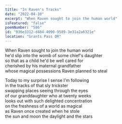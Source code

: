 ```yaml
---
title: "In Raven's Tracks"
date: "2022-04-10"
excerpt: "When Raven sought to join the human world"
isFeatured: "false"
poemNumber: "586"
id: "036e3312-d484-4090-9589-3e31a2a6321e"
location: "Grants Pass OR"
---
```


When Raven sought to join the human world  
he'd slip into the womb of some chief's daughter  
so that as a child he'd be well cared for  
cherished by his maternal grandfather  
whose magical possessions Raven planned to steal

Today to my surprise I sense I'm following  
in the tracks of that sly trickster  
swapping places seeing through the eyes  
of our granddaughter who at twenty weeks  
looks out with such delighted concentration  
on the freshness of a world as magical  
as Raven once created when he stole  
the sun and moon the daylight and the stars
